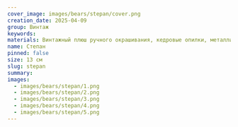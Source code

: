 ```yaml
---
cover_image: images/bears/stepan/cover.png
creation_date: 2025-04-09
group: Винтаж
keywords: 
materials: Винтажный плюш ручного окрашивания, кедровые опилки, металлический гранулят, глаза стеклянные (Германия). Голова и лапки на 5 шплинтах, полностью подвижны 
name: Степан
pinned: false
size: 13 см
slug: stepan
summary: 
images:
  - images/bears/stepan/1.png
  - images/bears/stepan/2.png
  - images/bears/stepan/3.png
  - images/bears/stepan/4.png
  - images/bears/stepan/5.png
---
```

